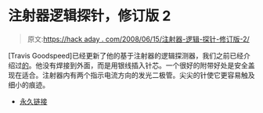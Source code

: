 # 注射器逻辑探针，修订版 2

> 原文:[https://hack aday . com/2008/06/15/注射器-逻辑-探针-修订版-2/](https://hackaday.com/2008/06/15/syringe-logic-probe-revision-2/)

[Travis Goodspeed]已经更新了他的基于注射器的逻辑探测器，我们之前已经介绍过[的](http://www.hackaday.com/2008/05/15/syringe-logic-probe/)。他没有焊接到外面，而是用银线插入针芯。一个很好的附带好处是安全盖现在适合。注射器内有两个指示电流方向的发光二极管。尖尖的针使它更容易触及细小的痕迹。

*   [永久链接](http://travisgoodspeed.blogspot.com/2008/06/syringe-logic-probe-revision-2.html)